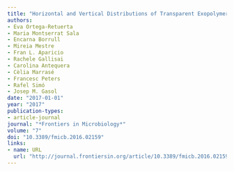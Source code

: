 ```yaml
---
title: "Horizontal and Vertical Distributions of Transparent Exopolymer Particles (TEP) in the NW Mediterranean Sea Are Linked to Chlorophyll a and O2 Variability"
authors:
- Eva Ortega-Retuerta
- Maria Montserrat Sala
- Encarna Borrull
- Mireia Mestre
- Fran L. Aparicio
- Rachele Gallisai
- Carolina Antequera
- Cèlia Marrasé
- Francesc Peters
- Rafel Simó
- Josep M. Gasol
date: "2017-01-01"
year: "2017"
publication-types:
- article-journal
journal: "*Frontiers in Microbiology*"
volume: "7"
doi: "10.3389/fmicb.2016.02159"
links:
- name: URL
  url: "http://journal.frontiersin.org/article/10.3389/fmicb.2016.02159/full"
---
```

